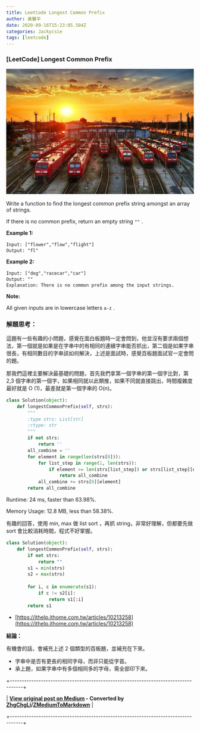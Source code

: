 ```yaml
---
title: LeetCode Longest Common Prefix
author: 黃馨平
date: 2020-09-16T15:23:05.504Z
categories: Jackycsie
tags: [leetcode]
---
```


### [LeetCode] Longest Common Prefix


![](assets/bef9cc68d498/1*IJc6nGMVqOhYEpfGK7EA-g.jpeg)


Write a function to find the longest common prefix string amongst an array of strings.

If there is no common prefix, return an empty string `""` .

**Example 1:**
```
Input: ["flower","flow","flight"]
Output: "fl"
```

**Example 2:**
```
Input: ["dog","racecar","car"]
Output: ""
Explanation: There is no common prefix among the input strings.
```

**Note:**

All given inputs are in lowercase letters `a-z` .
### 解題思考：

這題有一些有趣的小問題，感覺在面白板題時一定會問到，他並沒有要求兩個想法，第一個就是如果是在字串中的有相同的連續字串能否抓出，第二個是如果字串很長，有相同數目的字串該如何解決，上述是面試時，感覺百板題面試官一定會問的題。

那我們這裡主要解決最基礎的問題，首先我們拿第一個字串的第一個字比對，第 2,3 個字串的第一個字，如果相同就以此類推，如果不同就直接跳出，時間複雜度最好就是 O (1)，最差就是第一個字串的 O(n)。
```python
class Solution(object):
    def longestCommonPrefix(self, strs):
        """
        :type strs: List[str]
        :rtype: str
        """
        if not strs:
            return ''
        all_combine = ''
        for element in range(len(strs[0])):
            for list_step in range(1, len(strs)):
                if element >= len(strs[list_step]) or strs[list_step][element] != strs[0][element]:
                    return all_combine
            all_combine += strs[0][element]
        return all_combine
```

Runtime: 24 ms, faster than 63.98%.

Memory Usage: 12.8 MB, less than 58.38%.

有趣的回答，使用 min, max 做 list sort ，再抓 string，非常好理解，但都要先做 sort 會比較消耗時間，程式不好掌握。
```python
class Solution(object):
    def longestCommonPrefix(self, strs):
        if not strs: 
            return ""
        s1 = min(strs)
        s2 = max(strs)
        
        for i, c in enumerate(s1):
            if c != s2[i]:
                return s1[:i]
        return s1      
```
- [https://ithelp.ithome.com.tw/articles/10213258](https://ithelp.ithome.com.tw/articles/10213258)


**結論：**

有機會的話，會補充上述 2 個類型的百板題，並補充在下來。
- 字串中是否有更長的相同字母，而非只能從字首。
- 承上題，如果字串中有多個相同多的字母，需全部印下來。



+-----------------------------------------------------------------------------------+

| **[View original post on Medium](https://medium.com/jacky-life/leetcode-longest-common-prefix-bef9cc68d498) - Converted by [ZhgChgLi](https://zhgchg.li)/[ZMediumToMarkdown](https://github.com/ZhgChgLi/ZMediumToMarkdown)** |

+-----------------------------------------------------------------------------------+
